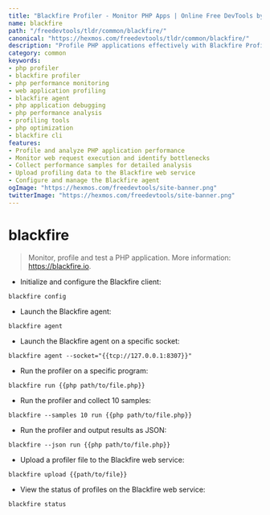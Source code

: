 ```yaml
---
title: "Blackfire Profiler - Monitor PHP Apps | Online Free DevTools by Hexmos"
name: blackfire
path: "/freedevtools/tldr/common/blackfire/"
canonical: "https://hexmos.com/freedevtools/tldr/common/blackfire/"
description: "Profile PHP applications effectively with Blackfire Profiler. Identify bottlenecks and optimize performance for faster web applications. Free online tool, no registration required."
category: common
keywords:
- php profiler
- blackfire profiler
- php performance monitoring
- web application profiling
- blackfire agent
- php application debugging
- php performance analysis
- profiling tools
- php optimization
- blackfire cli
features:
- Profile and analyze PHP application performance
- Monitor web request execution and identify bottlenecks
- Collect performance samples for detailed analysis
- Upload profiling data to the Blackfire web service
- Configure and manage the Blackfire agent
ogImage: "https://hexmos.com/freedevtools/site-banner.png"
twitterImage: "https://hexmos.com/freedevtools/site-banner.png"
---
```


# blackfire

> Monitor, profile and test a PHP application.
> More information: <https://blackfire.io>.

- Initialize and configure the Blackfire client:

`blackfire config`

- Launch the Blackfire agent:

`blackfire agent`

- Launch the Blackfire agent on a specific socket:

`blackfire agent --socket="{{tcp://127.0.0.1:8307}}"`

- Run the profiler on a specific program:

`blackfire run {{php path/to/file.php}}`

- Run the profiler and collect 10 samples:

`blackfire --samples 10 run {{php path/to/file.php}}`

- Run the profiler and output results as JSON:

`blackfire --json run {{php path/to/file.php}}`

- Upload a profiler file to the Blackfire web service:

`blackfire upload {{path/to/file}}`

- View the status of profiles on the Blackfire web service:

`blackfire status`
